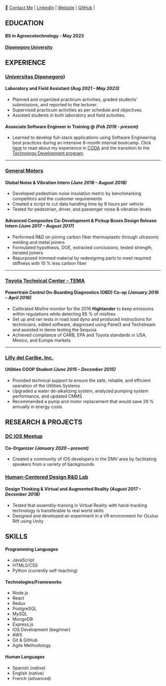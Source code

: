 
  📱 
 [Contact Me](mailto:ifadah0419@outlook.com) | [LinkedIn](https://id.linkedin.com/in/muhimmatul-ifadah-087b451b8) | [Website](https://github.com/Ifadah0419/) | [GitHub](https://github.com/Ifadah0419/) |

## EDUCATION
#### BS in Agroecotechnology - May 2023
#### [Diponegoro University](https://www.undip.ac.id/language/en/home)

## EXPERIENCE

### [Universitas Diponegoro](https://www.undip.ac.id/language/en/home))
#### Laboratory and Field Assistant _(Aug 2021 – May 2023)_

- Planned and organized practicum activities, graded students’ submissions, and reported to the lecturer.
- Supervised practicum activities as per schedule and objectives.
- Assisted students in both laboratory and field activities.


#### Associate Software Engineer in Training @ _(Feb 2019 - present)_

- Learned to develop full-stack applications using Software Engineering best practices during an intensive 6-month internal bootcamp. Click [here](https://www.capitalone.com/tech/culture/my-journey-through-capital-one-developer-academy/) to read about my experience in [CODA](https://campus.capitalone.com/coda-program/) and the transition to the [Technology Development program](https://campus.capitalone.com/technology-program). 

______
### [General Motors](https://www.gm.com/)
#### Global Noise & Vibration Intern  _(June 2018 – August 2018)_

- Developed pedestrian noise insulation metric by benchmarking competitors and the customer requirements 
- Created a script to cut data handling time by 8 hours per vehicle
- Tested for pedestrian, driver, and passenger noise & vibration levels

#### Advanced Composites Co-Development & Pickup Boxes Design Release Intern _(June 2017 – August 2017)_
- Performed R&D on joining carbon fiber thermoplastic through ultrasonic welding and metal joiners
- Formulated hypothesis, DOE, extracted conclusions, tested strength, iterated joiners
- Repurposed trimmed material by redesigning parts to meet required stiffness with 10 % less carbon fiber

_____
### [Toyota Technical Center - TEMA](https://pressroom.toyota.com/toyota-motor-engineering-manufacturing-north-america-inc-tema-fact-sheet/)
#### Powertrain Control On-Boarding Diagnostics (OBD) Co-op _(January 2016 – April 2016)_ 
- Calibrated Misfire monitor for the 2016 **Highlander** to keep emissions within regulations while detecting 85 % of misfires
- Set up and ran tests in road load dyno and produced instructions for technicians, edited software, diagnosed using
Panel3 and Techstream and assisted in demo testing the Sequoia
- Achieved compliance of CARB, EPA and Toyota standards in USA, Mexico, and Europe markets

______
### [Lilly del Caribe, Inc.](https://www.lilly.com/)
#### Utilities COOP Student _(June 2015 – December 2015)_
- Provided technical support to ensure the safe, reliable, and efficient operation of the Utilities Systems 
- Upgraded a water de-alkalizing system, analyzed pumping system performance, and updated CMMS
- Recommended a pump and motor replacement that would save 29 % annually in energy costs

## RESEARCH & PROJECTS
### [DC iOS Meetup](https://devcommunity.org/#/)
#### Co-Organizer _(January 2020 – present)_
- Created a community of iOS developers in the DMV area by facilitating speakers from a variety of backgrounds

### [Human-Centered Design R&D Lab](http://academic.uprm.edu/jose.lugo2/projects.html)
#### Design Thinking & Virtual and Augmented Reality _(August 2017 – December 2018)_
- Tested that assembly-training in Virtual Reality with hand-tracking technology is transferable to real world skills
- Designed and developed an experiment in a VR environment for Oculus Rift using Unity



## SKILLS
#### Programming Languages
 - JavaScript 
 - HTML5/CSS 
 - Python (currently self-teaching)

#### Technologies/Frameworks
- Node.js
- React
- Redux
- PostgreSQL
- MySQL
- MongoDB
- Express.js
- iOS Development (beginner)
- AWS
- Git & GitHub
- Agile Methodology

#### Human Languages 
- Spanish (native)
- English (native)
- French (advanced)
